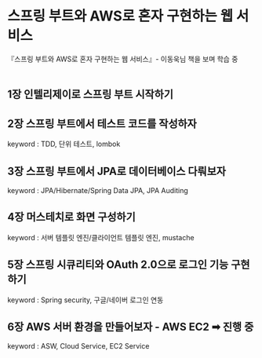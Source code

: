 # 스프링 부트와 AWS로 혼자 구현하는 웹 서비스
『스프링 부트와 AWS로 혼자 구현하는 웹 서비스』- 이동욱님 책을 보며 학습 중
<br />
<br />
## 1장 인텔리제이로 스프링 부트 시작하기
## 2장 스프링 부트에서 테스트 코드를 작성하자
  keyword : TDD, 단위 테스트, lombok
  <br />
## 3장 스프링 부트에서 JPA로 데이터베이스 다뤄보자
  keyword : JPA/Hibernate/Spring Data JPA, JPA Auditing
  <br />
## 4장 머스테치로 화면 구성하기
  keyword : 서버 템플릿 엔진/클라이언트 템플릿 엔진, mustache
  <br />
## 5장 스프링 시큐리티와 OAuth 2.0으로 로그인 기능 구현하기
  keyword : Spring security, 구글/네이버 로그인 연동
  <br />
## 6장 AWS 서버 환경을 만들어보자 - AWS EC2 ➡ 진행 중
  keyword : ASW, Cloud Service, EC2 Service
